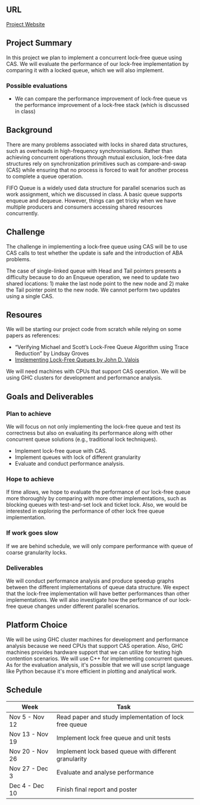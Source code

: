 ## URL
[Project Website](https://wuhaoyang-why.github.io/15618-Lock-Free-Queue/)  

## Project Summary
In this project we plan to implement a concurrent lock-free queue using CAS. We will evaluate the performance of our lock-free implementation by comparing it with a locked queue, which we will also implement.  

### Possible evaluations
- We can compare the performance improvement of lock-free queue vs the performance improvement of a lock-free stack (which is discussed in class)  

## Background
There are many problems associated with locks in shared data structures, such as overheads in high-frequency synchronisations. Rather than achieving concurrent operations through mutual exclusion, lock-free data structures rely on synchronization primitives such as compare-and-swap (CAS) while ensuring that no process is forced to wait for another process to complete a queue operation.   

FIFO Queue is a widely used data structure for parallel scenarios such as work assignment, which we discussed in class. A basic queue supports enqueue and dequeue. However, things can get tricky when we have multiple producers and consumers accessing shared resources concurrently.


## Challenge
The challenge in implementing a lock-free queue using CAS will be to use CAS calls to test whether the update is safe and the introduction of ABA problems.  

The case of single-linked queue with Head and Tail pointers presents a difficulty because to do an Enqueue operation, we need to update two shared locations: 1) make the last node point to the new node and 2) make the Tail pointer point to the new node. We cannot perform two updates using a single CAS.  

## Resoures
We will be starting our project code from scratch while relying on some papers as references:  
- “Verifying Michael and Scott’s Lock-Free Queue Algorithm using Trace Reduction” by Lindsay Groves 
- [Implementing Lock-Free Queues by John D. Valois](https://people.cs.pitt.edu/~jacklange/teaching/cs2510-f12/papers/implementing_lock_free.pdf)

We will need machines with CPUs that support CAS operation. We will be using GHC clusters for development and performance analysis. 

## Goals and Deliverables
### Plan to achieve
We will focus on not only implementing the lock-free queue and test its correctness but also on evaluating its performance along with other concurrent queue solutions (e.g., traditional lock techniques).

- Implement lock-free queue with CAS.
- Implement queues with lock of different granularity
- Evaluate and conduct performance analysis.

### Hope to achieve
If time allows, we hope to evaluate the performance of our lock-free queue more thoroughly by comparing with more other implementations, such as blocking queues with test-and-set lock and ticket lock. Also, we would be interested in exploring the performance of other lock free queue implementation.

### If work goes slow
If we are behind schedule, we will only compare performance with queue of coarse granularity locks.

### Deliverables
We will conduct performance analysis and produce speedup graphs between the different implementations of queue data structure. We expect that the lock-free implementation will have better performances than other implementations.  We will also investigate how the performance of our lock-free queue changes under different parallel scenarios.

## Platform Choice
We will be using GHC cluster machines for development and performance analysis because we need CPUs that support CAS operation. Also, GHC machines provides hardware support that we can utilize for testing high contention scenarios. We will use C++ for implementing concurrent queues. As for the evaluation analysis, it's possible that we will use script language like Python because it's more efficient in plotting and analytical work.  

## Schedule
  
|Week|Task|
|--|--|  
|Nov 5 - Nov 12|Read paper and study implementation of lock free queue|
|Nov 13 - Nov 19|Implement lock free queue and unit tests|
|Nov 20 - Nov 26|Implement lock based queue with different granularity|
|Nov 27 - Dec 3|Evaluate and analyse performance |
|Dec 4 - Dec 10|Finish final report and poster|

